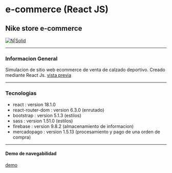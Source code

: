 # e-commerce (React JS)

## Nike store e-commerce

[![N|Solid](https://firebasestorage.googleapis.com/v0/b/sportnike-eb926.appspot.com/o/image%2Fsportnike.png?alt=media&token=f0ea0f45-83fb-4e3d-9f9b-c8405451e91d)](https://sparkling-basbousa-29beda.netlify.app/)

---

### Informacion General

Simulacion de sitio web ecommerce de venta de calzado deportivo.
Creado mediante React Js.
[vista previa](https://prnt.sc/Qxy9AC51jCxK)

---

### Tecnologias

- react : version 18.1.0
- react-router-dom : version 6.3.0 (enrutado)
- bootstrap : version 5.1.3 (estilos)
- sass : version 1.51.0 (estilos)
- firebase : version 9.8.2 (almacenamiento de informacion)
- mercadopago : version 1.5.13 (procesamiento y pago de una orden de compra)

---

#### Demo de navegabilidad

[demo](https://sparkling-basbousa-29beda.netlify.app/)
